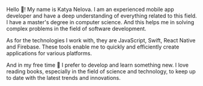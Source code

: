 Hello 👋! My name is Katya Nelova. I am an experienced mobile app developer and have a deep understanding of everything related to this field.
I have a master's degree in computer science. And this helps me in solving complex problems in the field of software development.

As for the technologies I work with, they are JavaScript, Swift, React Native and Firebase. These tools enable me to quickly and efficiently create applications for various platforms.

And in my free time 🌱 I prefer to develop and learn something new. I love reading books, especially in the field of science and technology, to keep up to date with the latest trends and innovations.
